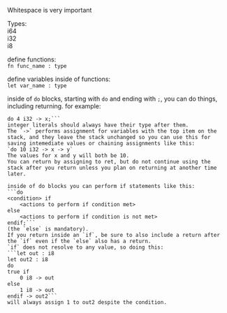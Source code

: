 Whitespace is very important

Types:  
i64  
i32  
i8

define functions:  
`fn func_name : type`

define variables inside of functions:  
`let var_name : type`

inside of `do` blocks, starting with `do` and ending with `;`, you can do things, including returning. for example:  
```let x : i32    
do 4 i32 -> x;```  
integer literals should always have their type after them.  
The `->` performs assignment for variables with the top item on the stack, and they leave the stack unchanged so you can use this for saving intemediate values or chaining assignments like this:    
`do 10 i32 -> x -> y`  
The values for x and y will both be 10.  
You can return by assigning to ret, but do not continue using the stack after you return unless you plan on returning at another time later.

inside of do blocks you can perform if statements like this:  
```do  
<condition> if  
	<actions to perform if condition met>  
else  
	<actions to perform if condition is not met>  
endif;```  
(the `else` is mandatory).  
If you return inside an `if`, be sure to also include a return after the `if` even if the `else` also has a return.  
`if` does not resolve to any value, so doing this:  
```let out : i8  
let out2 : i8  
do  
true if  
	0 i8 -> out  
else  
	1 i8 -> out  
endif -> out2```  
will always assign 1 to out2 despite the condition.